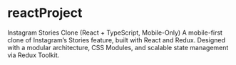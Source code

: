 # reactProject
Instagram Stories Clone (React + TypeScript, Mobile-Only) A mobile-first clone of Instagram’s Stories feature, built with React and Redux. Designed with a modular architecture, CSS Modules, and scalable state management via Redux Toolkit.
